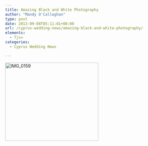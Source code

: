```yaml
---
title: Amazing Black and White Photography
author: "Mandy O'Callaghan"
type: post
date: 2013-09-08T05:11:01+00:00
url: /cyprus-wedding-news/amazing-black-and-white-photography/
elements:
  - Tjs=
categories:
  - Cyprus Wedding News

---
```

[<img class="alignleft size-medium wp-image-972" alt="IMG_0159" src="http://www.amazingcyprusweddings.com/wp-content/uploads/2013/09/IMG_0159-300x252.jpg" width="300" height="252" srcset="https://www.amazingcyprusweddings.com/wp-content/uploads/2013/09/IMG_0159-300x252.jpg 300w, https://www.amazingcyprusweddings.com/wp-content/uploads/2013/09/IMG_0159-398x335.jpg 398w, https://www.amazingcyprusweddings.com/wp-content/uploads/2013/09/IMG_0159-344x290.jpg 344w, https://www.amazingcyprusweddings.com/wp-content/uploads/2013/09/IMG_0159-237x200.jpg 237w, https://www.amazingcyprusweddings.com/wp-content/uploads/2013/09/IMG_0159-174x147.jpg 174w, https://www.amazingcyprusweddings.com/wp-content/uploads/2013/09/IMG_0159.jpg 480w" sizes="(max-width: 300px) 100vw, 300px" />][1]

 [1]: http://www.amazingcyprusweddings.com/wp-content/uploads/2013/09/IMG_0159.jpg